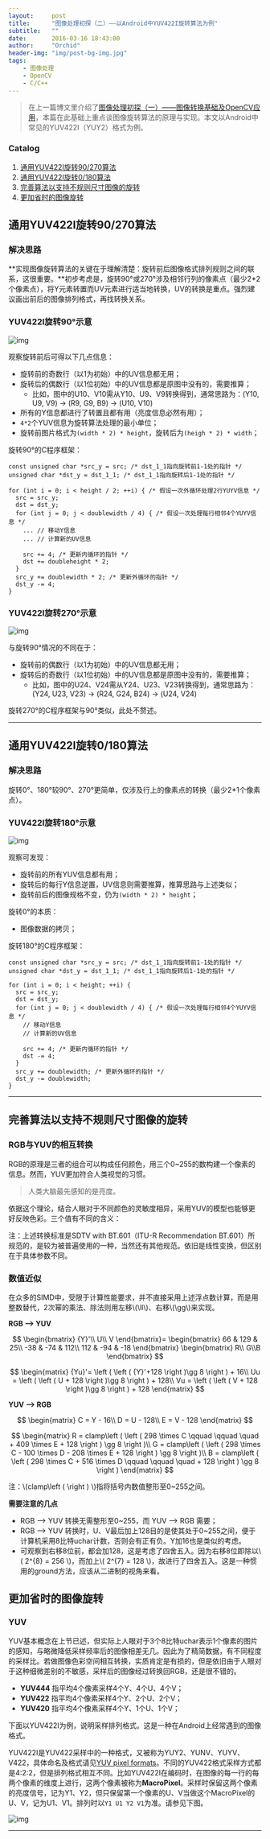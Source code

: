 ```yaml
---
layout:     post
title:      "图像处理初探（二）——以Android中YUV422I旋转算法为例"
subtitle:   ""
date:       2016-03-16 18:43:00
author:     "Orchid"
header-img: "img/post-bg-img.jpg"
tags:
    - 图像处理
    - OpenCV
    - C/C++
---
```

<script type="text/javascript" src="http://cdn.mathjax.org/mathjax/latest/MathJax.js?config=default"></script>

> 在上一篇博文里介绍了[图像处理初探（一）——图像转换基础及OpenCV应用](http://zyddora.github.io/2016/02/05/image-process-1/)，本篇在此基础上重点谈图像旋转算法的原理与实现。本文以Android中常见的YUV422I（YUY2）格式为例。

### Catalog

1. [通用YUV422I旋转90/270算法](#yuv422i90270)
2. [通用YUV422I旋转0/180算法](#yuv422i0180)
3. [完善算法以支持不规则尺寸图像的旋转](#section-5)
4. [更加省时的图像旋转](#section-6)

## 通用YUV422I旋转90/270算法

### **解决思路**

**实现图像旋转算法的关键在于理解清楚：旋转前后图像格式排列规则之间的联系，这很重要。**初步考虑是，旋转90°或270°涉及相邻行列的像素点（最少2*2个像素点），将Y元素转置而UV元素进行适当地转换，UV的转换是重点。强烈建议画出前后的图像排列格式，再找转换关系。

### **YUV422I旋转90°示意**

![img](/img/in-post/rot90.jpg)

观察旋转前后可得以下几点信息：

- 旋转前的奇数行（以1为初始）中的UV信息都无用；
- 旋转后的偶数行（以1位初始）中的UV信息都是原图中没有的，需要推算；
  * 比如，图中的U10、V10需从Y10、U9、V9转换得到，通常思路为：(Y10, U9, V9) -> (R9, G9, B9) -> (U10, V10)
- 所有的Y信息都进行了转置且都有用（亮度信息必然有用）；
- `4*2`个YUV信息为旋转算法处理的最小单位；
- 旋转前图片格式为`(width * 2) * height`，旋转后为`(heigh * 2) * width`；

旋转90°的C程序框架：

```
const unsigned char *src_y = src; /* dst_1_1指向旋转前1-1处的指针 */
unsigned char *dst_y = dst_1_1; /* dst_1_1指向旋转后1-1处的指针 */

for (int i = 0; i < height / 2; ++i) { /* 假设一次外循环处理2行YUYV信息 */
  src = src_y;
  dst = dst_y;
  for (int j = 0; j < doublewidth / 4) { /* 假设一次处理每行相邻4个YUYV信息 */
    ... // 移动Y信息
    ... // 计算新的UV信息

    src += 4; /* 更新内循环的指针 */
    dst += doubleheight * 2;
  }
  src_y += doublewidth * 2; /* 更新外循环的指针 */
  dst_y -= 4;
}
```

### **YUV422I旋转270°示意**

![img](/img/in-post/rot270.jpg)

与旋转90°情况的不同在于：

- 旋转前的偶数行（以1为初始）中的UV信息都无用；
- 旋转后的奇数行（以1位初始）中的UV信息都是原图中没有的，需要推算；
  * 比如，图中的U24、V24需从Y24、U23、V23转换得到，通常思路为：(Y24, U23, V23) -> (R24, G24, B24) -> (U24, V24)

旋转270°的C程序框架与90°类似，此处不赘述。

---

## 通用YUV422I旋转0/180算法

### **解决思路**

旋转0°、180°较90°、270°更简单，仅涉及行上的像素点的转换（最少2*1个像素点）。

### **YUV422I旋转180°示意**

![img](/img/in-post/rot180.jpg)

观察可发现：

- 旋转前的所有YUV信息都有用；
- 旋转后的每行Y信息逆置，UV信息则需要推算，推算思路与上述类似；
- 旋转前后的图像规格不变，仍为`(width * 2) * height`；

旋转0°的本质：

- 图像数据的拷贝；

旋转180°的C程序框架：

```
const unsigned char *src_y = src; /* dst_1_1指向旋转前1-1处的指针 */
unsigned char *dst_y = dst_1_1; /* dst_1_1指向旋转后1-1处的指针 */

for (int i = 0; i < height; ++i) {
  src = src_y;
  dst = dst_y;
  for (int j = 0; j < doublewidth / 4) { /* 假设一次处理每行相邻4个YUYV信息 */
    // 移动Y信息
    // 计算新的UV信息

    src += 4; /* 更新内循环的指针 */
    dst -= 4;
  }
  src_y += doublewidth; /* 更新外循环的指针 */
  dst_y -= doublewidth;
}
```

---

## 完善算法以支持不规则尺寸图像的旋转



### RGB与YUV的相互转换

RGB的原理是三者的组合可以构成任何颜色，用三个0~255的数构建一个像素的信息。然而，YUV更加符合人类视觉的习惯。

> 人类大脑最先感知的是亮度。

依据这个理论，结合人眼对于不同颜色的灵敏度相异，采用YUV的模型也能够更好反映色彩。三个值有不同的含义：

注：上述转换标准是SDTV with BT.601（ITU-R Recommendation BT.601）所规范的，是较为被普遍使用的一种，当然还有其他规范。依旧是线性变换，但区别在于具体参数不同。

### 数值近似

在众多的SIMD中，受限于计算性能要求，并不直接采用上述浮点数计算，而是用整数替代，2次幂的乘法、除法则用左移\\(\ll\\)、右移\\(\gg\\)来实现。

**RGB --> YUV**

$$
\begin{bmatrix}
{Y}'\\ U\\ V
\end{bmatrix}=
\begin{bmatrix}
66 & 129 & 25\\ -38 & -74 & 112\\ 112 & -94 & -18
\end{bmatrix}
\begin{bmatrix}
R\\ G\\B
\end{bmatrix}
$$

$$
\begin{matrix}
{Yu}'= \left ( \left ( {Y}'+128 \right )\gg 8 \right ) + 16\\ 
Uu = \left ( \left ( U + 128 \right )\gg 8 \right ) + 128\\ 
Vu = \left ( \left ( V + 128 \right )\gg 8 \right ) + 128
\end{matrix}
$$

**YUV --> RGB**

$$
\begin{matrix}
C = Y - 16\\ 
D = U - 128\\ 
E = V - 128
\end{matrix}
$$

$$
\begin{matrix}
R = clamp\left ( \left ( 298 \times C \qquad \qquad \quad + 409 \times E + 128  \right ) \gg 8 \right )\\ 
G = clamp\left ( \left ( 298 \times C - 100 \times D - 208 \times E + 128 \right ) \gg 8 \right )\\ 
B = clamp\left ( \left ( 298 \times C + 516 \times D \qquad \qquad \quad + 128 \right ) \gg 8 \right )
\end{matrix}
$$

注：\\(clamp\left (  \right ) \\)指将括号内数值整形至0~255之间。

**需要注意的几点**

- RGB --> YUV 转换无需整形至0~255，而 YUV --> RGB 需要；
- RGB --> YUV 转换时，U、V最后加上128目的是使其处于0~255之间，便于计算机采用8比特uchar计数，否则会有正有负。Y加16也是类似的考虑。
- 可观察到右移8位前，都会加128，这是考虑了四舍五入。因为右移8位即除以\\( 2^{8} = 256 \\)，而加上\\( 2^{7} = 128 \\)，故进行了四舍五入。这是一种惯用的ground方法，应该从二进制的视角来看。


## 更加省时的图像旋转

### YUV

YUV基本概念在上节已述，但实际上人眼对于3个8比特uchar表示1个像素的图片的感知，与略微降低采样频率后的图像相差无几。因此为了精简数据，有不同程度的采样比。若做图像色彩空间相互转换，实质肯定是有损的，但是依旧由于人眼对于这种细微差别的不敏感，采样后的图像经过转换回RGB，还是很不错的。

- **YUV444** 指平均4个像素采样4个Y、4个U、4个V；
- **YUV422** 指平均4个像素采样4个Y、2个U、2个V；
- **YUV420** 指平均4个像素采样4个Y、1个U、1个V；

下面以YUV422I为例，说明采样排列格式。这是一种在Android上经常遇到的图像格式。

YUV422I是YUV422采样中的一种格式，又被称为YUY2、YUNV、YUYV、V422，具体命名及格式请见[YUV pixel formats](http://www.fourcc.org/yuv.php)。不同的YUV422格式采样方式都是4:2:2，但是排列格式相互不同。比如YUV422I在编码时，在图像的每一行的每两个像素的维度上进行，这两个像素被称为**MacroPixel**。采样时保留这两个像素的亮度信号，记为Y1、Y2，但只保留第一个像素的U、V当做这个MacroPixel的U、V，记为U1、V1。排列时以`Y1 U1 Y2 V1`为准。请参见下图。

![img](/img/in-post/yuv.gif)

---